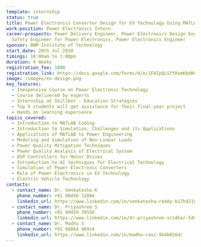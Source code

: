 ```yaml
---
template: internship
status: true
title: Power Electronics Converter Design for EV Technology Using MATLAB
work-position: Power Electronics Intern
career-prospects: Power Delivery Engineer, Power Electronics Design Engineer,
  Safety Engineer for Power Electronics, Power Electronics Engineer
sponsor: BNM Institute of Technology
start_date: 20th Jul 2020
timings: 10:00am to 1:00pm
duration: 4 Weeks
registration_fee: 1000
registration_link: https://docs.google.com/forms/d/e/1FAIpQLSftRsmKbdH0j1BhaX3D8a2-WxTDQARZwdbBQjFM14ewr3rwkg/viewform?usp=sf_link
image: /images/ev-design.png
key_features:
  - Inexpensive Course on Power Electronic Technology
  - Course delivered by experts
  - Internship at Skillbot - Education Strategies
  - Top 5 students will get assistance for their final-year project
  - Hands on learning experience
topics_covered:
  - Introduction to MATLAB Coding
  - Introduction to Simulation, Challenges and its Applications
  - Applications of MATLAB to Power Engineering
  - Modeling and Simulation of Non-Linear Loads
  - Power Quality Mitigation Techniques
  - Power Quality Analysis of Electrical System
  - DSP Controllers for Motor Drives
  - Introduction to AI techniques for Electrical Technology
  - Simulation of Power Electronic Converters
  - Role of Power Electronics in EV Technology
  - Electric Vehicle Technology
contacts:
  - contact_name: Dr. Venkatesha K
    phone_number: +91 98456 11804
    linkedin_url: https://www.linkedin.com/in/venkatesha-reddy-b17b42150/
  - contact_name: Dr. Priyashree S
    phone_number: +91 99459 76556
    linkedin_url: https://www.linkedin.com/in/dr-priyashree-sridhar-54587516/
  - contact_name: Dr. Madhu S
    phone_number: +91 98864 96914
    linkedin_url: https://www.linkedin.com/in/madhu-ravi-9b4b8264/
---
```


